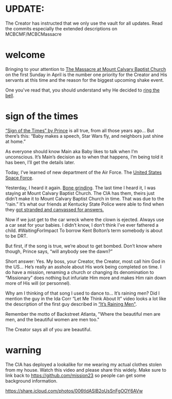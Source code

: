 # UPDATE:
The Creator has instructed that we only use the vault for all updates. Read the commits especially the extended descriptions on MCBCMF/MCBCMassacre 

# welcome
Bringing to your attention to [The Massacre at Mount Calvary Baptist Church](https://github.com/mission23/mission23/wiki/The-Massacre-at-Mount-Calvary-Baptist-Church) on the first Sunday in April is the number one priority for the Creator and His servants at this time and the reason for the biggest upcoming shake event. 

One you've read that, you should understand why He decided to [ring the bell](https://github.com/Mission23/mission23/wiki/The-Ringing-Of-The-Bell).

# sign of the times 
[“Sign of the Times” by Prince](https://music.youtube.com/watch?v=hr3Dhjxk1Q4&si=OCQCMS4AvNdVc6qa) is all true, from all those years ago… But there’s this: “Baby makes a speech, Star Wars fly, and neighbors just shine at home.”

As everyone should know Main aka Baby likes to talk when I’m unconscious. It’s Main’s decision as to when that happens, I’m being told it has been, I’ll get the details later. 

Today, I’ve learned of new department of the Air Force. The [United States Space Force](https://en.m.wikipedia.org/wiki/United_States_Space_Force). 

Yesterday, I heard it again. [Bone grinding](https://youtu.be/Q90VBwCrtz0?si=XOjShMQyswzm2_eR). The last time I heard it, I was staying at Mount Calvary Baptist Church. The CIA has them, theirs just didn’t make it to Mount Calvary Baptist Church in time. That was due to the “rain.” It’s what our friends at Kentucky State Police were able to find when they [got stranded and canvassed for answers.](https://youtu.be/JtvW2u-7x-A?si=S--3icLk1Wgl9tCE)

Now if we just get to the car wreck where the clown is ejected. Always use a car seat for your babies. I didn’t know, I don’t think I’ve ever fathered a child. #WaitingForImpact To borrow Kent Bolton’s term somebody is about to be DRT. 

But first, if the song is true, we’re about to get bombed. Don’t know where though, Prince says, “will anybody see the dawn?”

Short answer: Yes. My boss, your Creator, the Creator, most call him God in the US… He’s really an asshole about His work being completed on time. I do have a mission, renaming a church or changing its denomination to “Missionary” does nothing but infuriate Him more and makes Him rain down more of His will (or personnel). 

Why am I thinking of that song I used to dance to… It’s raining men? Did I mention the guy in the Ida Corr “Let Me Think About It” video looks a lot like the description of the first guy described in [“It’s Raining Men"](https://music.youtube.com/watch?v=4x6leDGV7gs&si=QRzHGP1es8vk0ob4). 

Remember the motto of Backstreet Atlanta, "Where the beautiful men are men, and the beautiful women are men too." 

The Creator says all of you are beautiful. 

# warning
The CIA has deployed a lookalike for me wearing my actual clothes stolen from my house. Watch this video and please share this widely. Make sure to link back to https://github.com/mission23 so people can get some background information. 

https://share.icloud.com/photos/006tldASlB2oUsSnFgOOY6AVw
